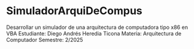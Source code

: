 # SimuladorArquiDeCompus
Desarrollar un simulador de una arquitectura de computadora tipo x86 en VBA
Estudiante: Diego Andrés Heredia Ticona
Materia: Arquitectura de Computador
Semestre: 2/2025
